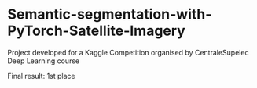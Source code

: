 # Semantic-segmentation-with-PyTorch-Satellite-Imagery
Project developed for a Kaggle Competition organised by CentraleSupelec Deep Learning course

Final result: 1st place
